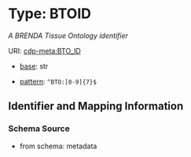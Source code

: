 # Type: BTOID




_A BRENDA Tissue Ontology identifier_



URI: [cdp-meta:BTO_ID](metadataBTO_ID)

* [base](https://w3id.org/linkml/base): str




* [pattern](https://w3id.org/linkml/pattern): `^BTO:[0-9]{7}$`






## Identifier and Mapping Information







### Schema Source


* from schema: metadata



